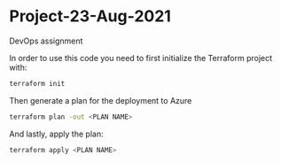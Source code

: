 # Project-23-Aug-2021
DevOps assignment

In order to use this code you need to first initialize the Terraform project with:
```bash
terraform init 
```
Then generate a plan for the deployment to Azure
```bash
terraform plan -out <PLAN NAME> 
```
And lastly, apply the plan:
```bash
terraform apply <PLAN NAME>
```
